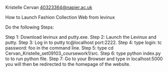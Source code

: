 Kristelle Cervan
40323364@napier.ac.uk

How to Launch Fashion Collection Web from levinux

Do the following Steps:

Step 1: Download levinux and putty.exe.
Step 2: Launch the Levinux and putty.
Step 3: Log in to putty tc@localhost  port:2222.
Step 4: type login: tc password: foo in the command line.
Step 5: type cd Cervan_Kristelle_set09103_coursework1/src.
Step 6: type python index.py to to run python file.
Step 7: Go to your Browser and type in localhost:5000 you will then be redirected to the homepage of the website.